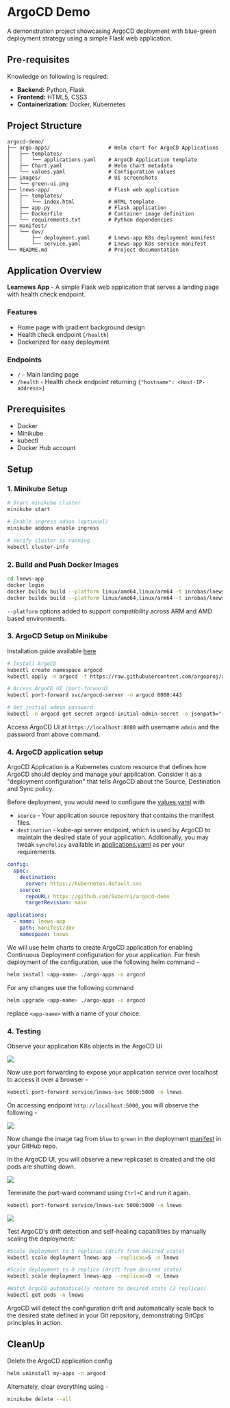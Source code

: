 # ArgoCD Demo

A demonstration project showcasing ArgoCD deployment with blue-green deployment strategy using a simple Flask web application.

## Pre-requisites
Knowledge on following is required:
- **Backend:** Python, Flask
- **Frontend:** HTML5, CSS3
- **Containerization:** Docker, Kubernetes


## Project Structure
```
argocd-demo/
├── argo-apps/                   # Helm chart for ArgoCD Applications
│   ├── templates/
│   │   └── applications.yaml    # ArgoCD Application template
│   ├── Chart.yaml               # Helm chart metadata
│   └── values.yaml              # Configuration values
├── images/                      # UI screenshots
│   └── green-ui.png           
├── lnews-app/                   # Flask web application
│   ├── templates/
│   │   └── index.html           # HTML template
│   ├── app.py                   # Flask application
│   ├── Dockerfile               # Container image definition
│   └── requirements.txt         # Python dependencies
├── manifest/                    
│   └── dev/                     
│       ├── deployment.yaml      # Lnews-app K8s deployment manifest
│       └── service.yaml         # Lnews-app K8s service manifest
└── README.md                    # Project documentation
```

## Application Overview

**Learnews App** - A simple Flask web application that serves a landing page with health check endpoint.

### Features
- Home page with gradient background design
- Health check endpoint (`/health`)
- Dockerized for easy deployment

### Endpoints
- `/` - Main landing page
- `/health` - Health check endpoint returning `{"hostname": <Host-IP-address>}`

## Prerequisites
- Docker
- Minikube
- kubectl
- Docker Hub account

## Setup

### 1. Minikube Setup

```bash
# Start minikube cluster
minikube start

# Enable ingress addon (optional)
minikube addons enable ingress

# Verify cluster is running
kubectl cluster-info
```

### 2. Build and Push Docker Images

```bash
cd lnews-app
docker login
docker buildx build --platform linux/amd64,linux/arm64 -t inrobas/lnews-app:blue --push .
docker buildx build --platform linux/amd64,linux/arm64 -t inrobas/lnews-app:green --push .
```

`--platform` options added to support compatibility across ARM and AMD based environments.

### 3. ArgoCD Setup on Minikube

Installation guide available [here](https://argo-cd.readthedocs.io/en/stable/getting_started/#getting-started)

```bash
# Install ArgoCD
kubectl create namespace argocd
kubectl apply -n argocd -f https://raw.githubusercontent.com/argoproj/argo-cd/stable/manifests/install.yaml

# Access ArgoCD UI (port-forward)
kubectl port-forward svc/argocd-server -n argocd 8080:443

# Get initial admin password
kubectl -n argocd get secret argocd-initial-admin-secret -o jsonpath="{.data.password}" | base64 -d
```

Access ArgoCD UI at `https://localhost:8080` with username `admin` and the password from above command.

### 4. ArgoCD application setup

ArgoCD Application is a Kubernetes custom resource that defines how ArgoCD should deploy and manage your application.
Consider it as a "deployment configuration" that tells ArgoCD about the Source, Destination and Sync policy.

Before deployment, you would need to configure the [values.yaml](/argo-apps/values.yaml) with

- `source` - Your application source repository that contains the manifest files.
- `destination` - kube-api server endpoint, which is used by ArgoCD to maintain the desired state of your application.
Additionally, you may tweak `syncPolicy` available in [applications.yaml](/argo-apps/templates/applications.yaml) as per your requirements.

```yaml
config:
  spec:
    destination:
      server: https://kubernetes.default.svc
    source:
      repoURL: https://github.com/Saborni/argocd-demo
      targetRevision: main

applications:
  - name: lnews-app
    path: manifest/dev
    namespace: lnews
```
We will use helm charts to create ArgoCD application for enabling Continuous Deployment configuration for your application. For fresh deployment of the configuration, use the following helm command -

```bash
helm install <app-name> ./argo-apps -n argocd
```
For any changes use the following command

```bash
helm upgrade <app-name> ./argo-apps -n argocd
```
replace `<app-name>` with a name of your choice.

### 4. Testing

Observe your application K8s objects in the ArgoCD UI

![](/images/argo-ui.png)

Now use port forwarding to expose your application service over localhost to access it over a browser -

```bash
kubectl port-forward service/lnews-svc 5000:5000 -n lnews
```
On accessing endpoint `http://localhost:5000`, you will observe the following -

![](/images/blue-ui.png)

Now change the image tag from `blue` to `green` in the deployment [manifest](/manifest/dev/deployment.yaml) in your GitHub repo. 

In the ArgoCD UI, you will observe a new replicaset is created and the old pods are shutting down.

![](/images/after-commit.png)

Terminate the port-ward command using `Ctrl+C` and run it again.

```bash
kubectl port-forward service/lnews-svc 5000:5000 -n lnews
```
![](/images/green-ui.png)

Test ArgoCD's drift detection and self-healing capabilities by manually scaling the deployment:

```bash
#Scale deployment to 5 replicas (drift from desired state)
kubectl scale deployment lnews-app --replicas=5 -n lnews

#Scale deployment to 0 replica (drift from desired state)
kubectl scale deployment lnews-app --replicas=0 -n lnews

#Watch ArgoCD automatically restore to desired state (2 replicas)
kubectl get pods -n lnews
```

ArgoCD will detect the configuration drift and automatically scale back to the desired state defined in your Git repository, demonstrating GitOps principles in action.

## CleanUp

Delete the ArgoCD application config
```bash
helm uninstall my-apps -n argocd
```

Alternately, clear everything using -
```bash
minikube delete --all
```